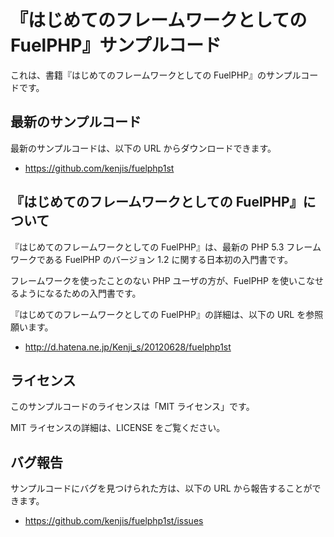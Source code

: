 # 『はじめてのフレームワークとしての FuelPHP』サンプルコード

これは、書籍『はじめてのフレームワークとしての FuelPHP』のサンプルコードです。

## 最新のサンプルコード

最新のサンプルコードは、以下の URL からダウンロードできます。

* https://github.com/kenjis/fuelphp1st

## 『はじめてのフレームワークとしての FuelPHP』について

『はじめてのフレームワークとしての FuelPHP』は、最新の PHP 5.3 フレームワークである FuelPHP のバージョン 1.2 に関する日本初の入門書です。

フレームワークを使ったことのない PHP ユーザの方が、FuelPHP を使いこなせるようになるための入門書です。

『はじめてのフレームワークとしての FuelPHP』の詳細は、以下の URL を参照願います。

* http://d.hatena.ne.jp/Kenji_s/20120628/fuelphp1st

## ライセンス

このサンプルコードのライセンスは「MIT ライセンス」です。

MIT ライセンスの詳細は、LICENSE をご覧ください。

## バグ報告

サンプルコードにバグを見つけられた方は、以下の URL から報告することができます。

* https://github.com/kenjis/fuelphp1st/issues

